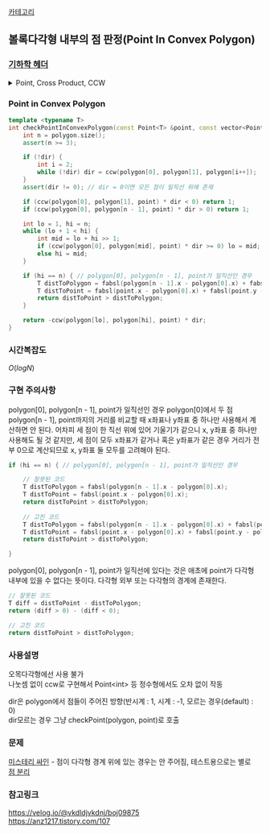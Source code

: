 [카테고리](/README.md)
## 볼록다각형 내부의 점 판정(Point In Convex Polygon)
### [기하학 헤더](/기하학/Geometry%20Header.md)
<details>
<summary>Point, Cross Product, CCW</summary>

```cpp
template <typename T>
struct Point {
    T x, y;
    
    bool operator<(const Point &other) const { return tie(x, y) < tie(other.x, other.y); }
    Point operator-(const Point &other) const { return {x - other.x, y - other.y}; }
};

template <typename T>
T crossProduct(const Point<T> &p1, const Point<T> &p2) {
    return (p1.x * p2.y - p2.x * p1.y);
}

template <typename T>
int ccw(const Point<T> &p1, const Point<T> &p2, const Point<T> &p3) { // -1 : 시계, 0 : 일직선, 1 : 반시계
    T cp = crossProduct(p2 - p1, p3 - p1);
    return (cp > 0) - (cp < 0);
}
```
</details>

### Point in Convex Polygon
```cpp
template <typename T>
int checkPointInConvexPolygon(const Point<T> &point, const vector<Point<T> > &polygon, int dir=0) { // -1 : 내부, 0 : 경계, 1 : 외부
    int n = polygon.size();
    assert(n >= 3);

    if (!dir) {
        int i = 2;
        while (!dir) dir = ccw(polygon[0], polygon[1], polygon[i++]);
    }
    assert(dir != 0); // dir = 0이면 모든 점이 일직선 위에 존재

    if (ccw(polygon[0], polygon[1], point) * dir < 0) return 1;
    if (ccw(polygon[0], polygon[n - 1], point) * dir > 0) return 1;

    int lo = 1, hi = n;
    while (lo + 1 < hi) {
        int mid = lo + hi >> 1;
        if (ccw(polygon[0], polygon[mid], point) * dir >= 0) lo = mid;
        else hi = mid;
    }

    if (hi == n) { // polygon[0], polygon[n - 1], point가 일직선인 경우
        T distToPolygon = fabsl(polygon[n - 1].x - polygon[0].x) + fabsl(polygon[n - 1].y - polygon[0].y);
        T distToPoint = fabsl(point.x - polygon[0].x) + fabsl(point.y - polygon[0].y);
        return distToPoint > distToPolygon;
    }

    return -ccw(polygon[lo], polygon[hi], point) * dir;
}
```
### 시간복잡도 
$O(logN)$   

### 구현 주의사항
polygon[0], polygon[n - 1], point가 일직선인 경우 polygon[0]에서 두 점 polygon[n - 1], point까지의 거리를 비교할 때 x좌표나 y좌표 중 하나만 사용해서 계산하면 안 된다. 어차피 세 점이 한 직선 위에 있어 기울기가 같으니 x, y좌표 중 하나만 사용해도 될 것 같지만, 세 점이 모두 x좌표가 같거나 혹은 y좌표가 같은 경우 거리가 전부 0으로 계산되므로 x, y좌표 둘 모두를 고려해야 된다.
```cpp
if (hi == n) { // polygon[0], polygon[n - 1], point가 일직선인 경우

    // 잘못된 코드
    T distToPolygon = fabsl(polygon[n - 1].x - polygon[0].x);
    T distToPoint = fabsl(point.x - polygon[0].x);
    return distToPoint > distToPolygon;
    
    // 고친 코드
    T distToPolygon = fabsl(polygon[n - 1].x - polygon[0].x) + fabsl(polygon[n - 1].y - polygon[0].y);
    T distToPoint = fabsl(point.x - polygon[0].x) + fabsl(point.y - polygon[0].y);
    return distToPoint > distToPolygon;

}
```
polygon[0], polygon[n - 1], point가 일직선에 있다는 것은 애초에 point가 다각형 내부에 있을 수 없다는 뜻이다. 다각형 외부 또는 다각형의 경계에 존재한다.

```cpp
// 잘못된 코드
T diff = distToPoint - distToPolygon;
return (diff > 0) - (diff < 0);

// 고친 코드
return distToPoint > distToPolygon;
```

### 사용설명
오목다각형에선 사용 불가   
나눗셈 없이 ccw로 구현해서 Point\<int> 등 정수형에서도 오차 없이 작동

dir은 polygon에서 점들이 주어진 방향(반시계 : 1, 시계 : -1, 모르는 경우(default) : 0)   
dir모르는 경우 그냥 checkPoint(polygon, point)로 호출   

### 문제
[미스테리 싸인](https://www.acmicpc.net/problem/20670) - 점이 다각형 경계 위에 있는 경우는 안 주어짐, 테스트용으로는 별로   
[점 분리](https://www.acmicpc.net/problem/3878)

### 참고링크
https://velog.io/@vkdldjvkdnj/boj09875   
https://anz1217.tistory.com/107
